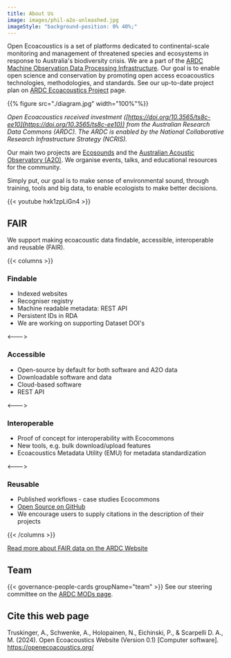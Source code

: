 ```yaml
---
title: About Us
image: images/phil-a2o-unleashed.jpg
imageStyle: "background-position: 0% 40%;"
---
```


Open Ecoacoustics is a set of platforms dedicated to continental-scale monitoring
and management of threatened species and ecosystems in response to Australia's
biodiversity crisis. We are a part of the [ARDC Machine Observation Data Processing Infrastructure](https://ardc.edu.au/program/machine-observation-data-processing-infrastructure/). Our goal is to enable open science and conservation by
promoting open access ecoacoustics technologies, methodologies, and standards.
See our up-to-date project plan on [ARDC Ecoacoustics Project](https://ardc.edu.au/project/open-ecoacoustics/) page.

{{% figure src="./diagram.jpg" width="100%"%}}

_Open Ecoacoustics received investment ([https://doi.org/10.3565/ts8c-ee10](https://doi.org/10.3565/ts8c-ee10)) from the Australian Research Data Commons (ARDC). The ARDC is enabled by the National Collaborative Research Infrastructure Strategy (NCRIS)._

Our main two projects are [Ecosounds](https://www.ecosounds.org/)
and the [Australian Acoustic Observatory (A2O)](https://acousticobservatory.org/).
We organise events, talks, and educational resources for the community.

Simply put, our goal is to make sense of environmental sound, through training,
tools and big data, to enable ecologists to make better decisions.

{{< youtube hxk1zpLiGn4 >}}

## FAIR

We support making ecoacoustic data findable, accessible, interoperable and reusable (FAIR).

{{< columns >}}

### Findable

- Indexed websites​
- Recogniser registry​
- Machine readable metadata: REST API​
- Persistent IDs in RDA
- We are working on supporting Dataset DOI's

<--->

### Accessible

- Open-source by default for both software and A2O data​
- Downloadable software and data​
- Cloud-based software
- REST API

<--->

### Interoperable

- Proof of concept for interoperability with Ecocommons ​
- New tools, e.g. bulk download/upload features​
- Ecoacoustics Metadata Utility (EMU) for metadata standardization

<--->

### Reusable

- Published workflows - case studies Ecocommons​
- [Open Source on GitHub​](https://github.com/ecoacoustics)
- We encourage users to supply citations in the description of their projects

{{< /columns >}}

[Read more about FAIR data on the ARDC Website](https://ardc.edu.au/resource/fair-data/)

## Team

{{< governance-people-cards groupName="team" >}}
See our steering committee on the [ARDC MODs page](https://ardc.edu.au/program/machine-observation-data-processing-infrastructure/#news).

## Cite this web page

Truskinger, A., Schwenke, A., Holopainen, N., Eichinski, P., & Scarpelli D. A., M. (2024). Open Ecoacoustics Website (Version 0.1) [Computer software]. https://openecoacoustics.org/
